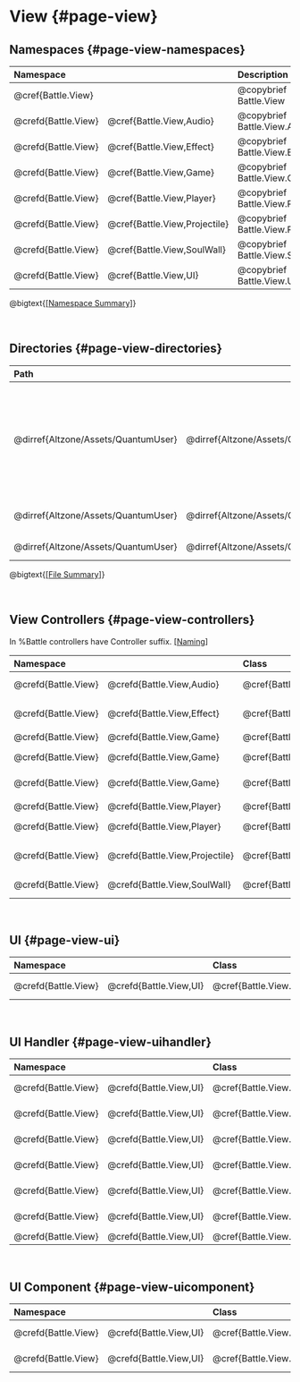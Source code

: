 # View {#page-view}

## Namespaces {#page-view-namespaces}

|  Namespace                                         || Description                       |
| :------------------ | :---------------------------- | :-------------------------------- |
| @cref{Battle.View}                                 || @copybrief Battle.View            |
| @crefd{Battle.View} | @cref{Battle.View,Audio}      | @copybrief Battle.View.Audio      |
| @crefd{Battle.View} | @cref{Battle.View,Effect}     | @copybrief Battle.View.Effect     |
| @crefd{Battle.View} | @cref{Battle.View,Game}       | @copybrief Battle.View.Game       |
| @crefd{Battle.View} | @cref{Battle.View,Player}     | @copybrief Battle.View.Player     |
| @crefd{Battle.View} | @cref{Battle.View,Projectile} | @copybrief Battle.View.Projectile |
| @crefd{Battle.View} | @cref{Battle.View,SoulWall}   | @copybrief Battle.View.SoulWall   |
| @crefd{Battle.View} | @cref{Battle.View,UI}         | @copybrief Battle.View.UI         |


@bigtext{[[Namespace Summary]](#index-namespace-summary)}

<br/>

## Directories {#page-view-directories}

|  Path                                                                                                                                  ||| Description                                                                                       |
| :---------------------------------- | :--------------------------------------- | :------------------------------------------------------ | :------------------------------------------------------------------------------------------------ |
| @dirref{Altzone/Assets/QuantumUser} | @dirref{Altzone/Assets/QuantumUser,View}                                                          || %Battle View Logic Directory.<br/>Contains non-deterministic Unity View/Visual logic for %Battle. |
| @dirref{Altzone/Assets/QuantumUser} | @dirref{Altzone/Assets/QuantumUser,View} | @dirref{Altzone/Assets/QuantumUser/View,Battle/Scripts} | View %Battle C# Script                                                                            |
| @dirref{Altzone/Assets/QuantumUser} | @dirref{Altzone/Assets/QuantumUser,View} | @dirref{Altzone/Assets/QuantumUser/View,Generated}      | Generated View scripts                                                                            |

@bigtext{[[File Summary]](#index-file-summary)}

<br/>

## View Controllers {#page-view-controllers}

In %Battle controllers have Controller suffix. [[Naming]](#index-naming)

|  Namespace                                          || Class                                                        | Description                                                      |
| :------------------ | :----------------------------- | :----------------------------------------------------------- | :--------------------------------------------------------------- |
| @crefd{Battle.View} | @crefd{Battle.View,Audio}      | @cref{Battle.View.Audio,BattleSoundFXViewController}         | @copybrief Battle.View.Audio.BattleSoundFXViewController         |
                                                                                                                                                                                     |||||
| @crefd{Battle.View} | @crefd{Battle.View,Effect}     | @cref{Battle.View.Effect,BattleScreenEffectViewController}   | @copybrief Battle.View.Effect.BattleScreenEffectViewController   |
                                                                                                                                                                                     |||||
| @crefd{Battle.View} | @crefd{Battle.View,Game}       | @cref{Battle.View.Game,BattleCamera}                         | @copybrief Battle.View.Game.BattleCamera                         |
| @crefd{Battle.View} | @crefd{Battle.View,Game}       | @cref{Battle.View.Game,BattleGameViewController}             | @copybrief Battle.View.Game.BattleGameViewController             |
| @crefd{Battle.View} | @crefd{Battle.View,Game}       | @cref{Battle.View.Game,BattleGridViewController}             | @copybrief Battle.View.Game.BattleGridViewController             |
                                                                                                                                                                                     |||||
| @crefd{Battle.View} | @crefd{Battle.View,Player}     | @cref{Battle.View.Player,BattlePlayerInput}                  | @copybrief Battle.View.Player.BattlePlayerInput                  |
| @crefd{Battle.View} | @crefd{Battle.View,Player}     | @cref{Battle.View.Player,BattlePlayerViewController}         | @copybrief Battle.View.Player.BattlePlayerViewController         |
                                                                                                                                                                                     |||||
| @crefd{Battle.View} | @crefd{Battle.View,Projectile} | @cref{Battle.View.Projectile,BattleProjectileViewController} | @copybrief Battle.View.Projectile.BattleProjectileViewController |
                                                                                                                                                                                     |||||
| @crefd{Battle.View} | @crefd{Battle.View,SoulWall}   | @cref{Battle.View.SoulWall,BattleSoulWallViewController}     | @copybrief Battle.View.SoulWall.BattleSoulWallViewController     |

<br/>

## UI {#page-view-ui}

|  Namespace                                          || Class                                                        | Description                                                      |
| :------------------ | :----------------------------- | :----------------------------------------------------------- | :--------------------------------------------------------------- |
| @crefd{Battle.View} | @crefd{Battle.View,UI}         | @cref{Battle.View.UI,BattleUiController}                     | @copybrief Battle.View.UI.BattleUiController                     |

<br/>

## UI Handler {#page-view-uihandler}

|  Namespace                                          || Class                                                        | Description                                                      |
| :------------------ | :----------------------------- | :----------------------------------------------------------- | :--------------------------------------------------------------- |
| @crefd{Battle.View} | @crefd{Battle.View,UI}         | @cref{Battle.View.UI,BattleUiAnnouncementHandler}            | @copybrief Battle.View.UI.BattleUiAnnouncementHandler            |
| @crefd{Battle.View} | @crefd{Battle.View,UI}         | @cref{Battle.View.UI,BattleUiDebugStatsOverlayHandler}       | @copybrief Battle.View.UI.BattleUiDebugStatsOverlayHandler       |
| @crefd{Battle.View} | @crefd{Battle.View,UI}         | @cref{Battle.View.UI,BattleUiDiamondsHandler}                | @copybrief Battle.View.UI.BattleUiDiamondsHandler                |
| @crefd{Battle.View} | @crefd{Battle.View,UI}         | @cref{Battle.View.UI,BattleUiGameOverHandler}                | @copybrief Battle.View.UI.BattleUiGameOverHandler                |
| @crefd{Battle.View} | @crefd{Battle.View,UI}         | @cref{Battle.View.UI,BattleUiGiveUpButtonHandler}            | @copybrief Battle.View.UI.BattleUiGiveUpButtonHandler            |
| @crefd{Battle.View} | @crefd{Battle.View,UI}         | @cref{Battle.View.UI,BattleUiPlayerInfoHandler}              | @copybrief Battle.View.UI.BattleUiPlayerInfoHandler              |
| @crefd{Battle.View} | @crefd{Battle.View,UI}         | @cref{Battle.View.UI,BattleUiTimerHandler}                   | @copybrief Battle.View.UI.BattleUiTimerHandler                   |

<br/>

## UI Component {#page-view-uicomponent}

|  Namespace                                          || Class                                                        | Description                                                      |
| :------------------ | :----------------------------- | :----------------------------------------------------------- | :--------------------------------------------------------------- |
| @crefd{Battle.View} | @crefd{Battle.View,UI}         | @cref{Battle.View.UI,BattleUiCharacterButtonComponent}       | @copybrief Battle.View.UI.BattleUiCharacterButtonComponent       |
| @crefd{Battle.View} | @crefd{Battle.View,UI}         | @cref{Battle.View.UI,BattleUiPlayerInfoComponent}            | @copybrief Battle.View.UI.BattleUiPlayerInfoComponent            |
